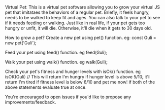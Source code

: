 Virtual Pet: This is a virtual pet software allowing you to grow your virtual JS pet that imitataes the behaviors of a regular pet. Briefly, it feels hungry, needs to be walked to keep fit and ages. You can also talk to your pet to see if it needs feeding or walking. Just like in real life, if your pet gets too hungry or unfit, it will die. Otherwise, it'll die when it gets to 30 days old.

How to grow a pet?
Create a new pet using pet() function.
eg: const Guli = new pet('Guli');

Feed your pet using feed() function.
eg feed(Guli);

Walk your pet using walk() function.
eg walk(Guli);

Check your pet's fitness and hunger levels with isOk() function.
eg isOK(Guli) // This will return I'm hungry if hunger level is above 5/10, it'll return I'm tired if fitness level is below 6/10 and pet me now! if both of the above statements evaluate true at once.

You're encouraged to open issues if you'd like to propose any improvements/feedback.
